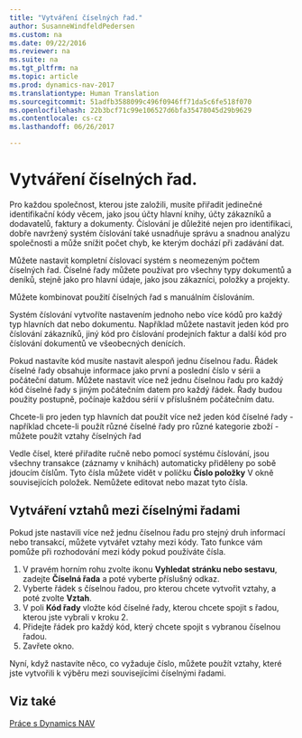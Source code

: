 ```yaml
---
title: "Vytváření číselných řad."
author: SusanneWindfeldPedersen
ms.custom: na
ms.date: 09/22/2016
ms.reviewer: na
ms.suite: na
ms.tgt_pltfrm: na
ms.topic: article
ms.prod: dynamics-nav-2017
ms.translationtype: Human Translation
ms.sourcegitcommit: 51adfb3588099c496f0946ff71da5c6fe518f070
ms.openlocfilehash: 22b3bcf71c99e106527d6bfa35478045d29b9629
ms.contentlocale: cs-cz
ms.lasthandoff: 06/26/2017

---
```


# <a name="create-number-series"></a>Vytváření číselných řad.

Pro každou společnost, kterou jste založili, musíte přiřadit jedinečné identifikační kódy věcem, jako jsou účty hlavní knihy, účty zákazníků a dodavatelů, faktury a dokumenty. Číslování je důležité nejen pro identifikaci, dobře navržený systém číslování také usnadňuje správu a snadnou analýzu společnosti a může snížit počet chyb, ke kterým dochází při zadávání dat.

Můžete nastavit kompletní číslovací systém s neomezeným počtem číselných řad. Číselné řady můžete používat pro všechny typy dokumentů a deníků, stejně jako pro hlavní údaje, jako jsou zákazníci, položky a projekty.

Můžete kombinovat použití číselných řad s manuálním číslováním.

Systém číslování vytvoříte nastavením jednoho nebo více kódů pro každý typ hlavních dat nebo dokumentu. Například můžete nastavit jeden kód pro číslování zákazníků, jiný kód pro číslování prodejních faktur a další kód pro číslování dokumentů ve všeobecných denících.

Pokud nastavíte kód musíte nastavit alespoň jednu číselnou řadu. Řádek číselné řady obsahuje informace jako první a poslední číslo v sérii a počáteční datum. Můžete nastavit více než jednu číselnou řadu pro každý kód číselné řady s jiným počátečním datem pro každý řádek. Řady budou použity postupně, počínaje každou sérií v příslušném počátečním datu.

Chcete-li pro jeden typ hlavních dat použít více než jeden kód číselné řady - například chcete-li použít různé číselné řady pro různé kategorie zboží - můžete použít vztahy číselných řad

Vedle čísel, které přiřadíte ručně nebo pomocí systému číslování, jsou všechny transakce (záznamy v knihách) automaticky přiděleny po sobě jdoucím číslům. Tyto čísla můžete vidět v políčku **Číslo položky** V okně souvisejících položek. Nemůžete editovat nebo mazat tyto čísla.

## <a name="to-create-relationships-between-number-series"></a>Vytváření vztahů mezi číselnými řadami
Pokud jste nastavili více než jednu číselnou řadu pro stejný druh informací nebo transakcí, můžete vytvářet vztahy mezi kódy. Tato funkce vám pomůže  při rozhodování mezi kódy pokud používáte čísla.

1. V pravém horním rohu zvolte ikonu **Vyhledat stránku nebo sestavu**, zadejte **Číselná řada** a poté vyberte příslušný odkaz.
2. Vyberte řádek s číselnou řadou, pro kterou chcete vytvořit vztahy, a poté zvolte **Vztah**.
3. V poli **Kód řady** vložte kód číselné řady, kterou chcete spojit s řadou, kterou jste vybrali v kroku 2.
4. Přidejte řádek pro každý kód, který chcete spojit s vybranou číselnou řadou.
5. Zavřete okno.

Nyní, když nastavíte něco, co vyžaduje číslo, můžete použít vztahy, které jste vytvořili k výběru mezi souvisejícími číselnými řadami.

## <a name="see-also"></a>Viz také
[Práce s Dynamics NAV](ui-work-product.md)

